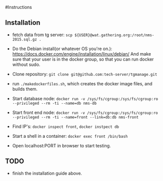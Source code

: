 #Instructions

## Installation
- fetch data from tg server: `scp ${USER}@wat.gathering.org:/root/nms-2015.sql.gz .`

- Do the Debian install(or whatever OS you're on.): https://docs.docker.com/engine/installation/linux/debian/ And make sure that your user is in the docker group, so that you can run docker without sudo.  

- Clone repository: `git clone git@github.com:tech-server/tgmanage.git`

- run `./makedockerfiles.sh`, which creates the docker image files, and builds
  them. 

- Start database node: `docker run -v /sys/fs/cgroup:/sys/fs/cgroup:ro --privileged --rm -ti --name=db nms-db`
- Start front end node: ` docker run -v /sys/fs/cgroup:/sys/fs/cgroup:ro --privileged --rm -ti --name=front --link=db:db nms-front `
- Find IP's: `docker inspect front`, `docker instpect db`
- Start a shell in a container: `docker exec front /bin/bash`
- Open localhost:PORT in browser to start testing.



## TODO
- finish the installation guide above.
